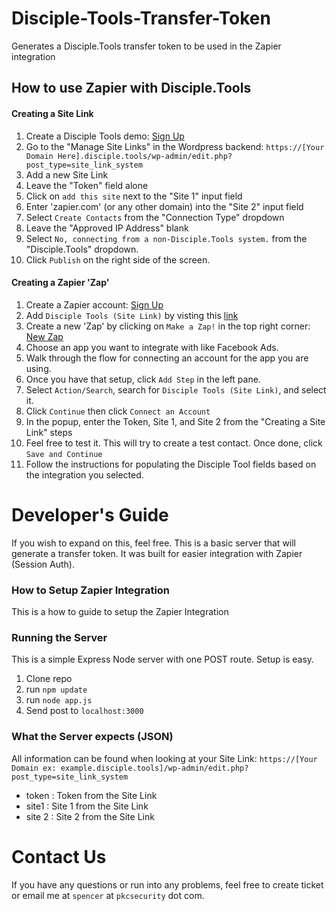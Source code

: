 # Disciple-Tools-Transfer-Token
Generates a Disciple.Tools transfer token to be used in the Zapier integration

## How to use Zapier with Disciple.Tools

#### Creating a Site Link
1. Create a Disciple Tools demo: [Sign Up](https://disciple.tools/wp-signup.php)
2. Go to the "Manage Site Links" in the Wordpress backend: `https://[Your Domain Here].disciple.tools/wp-admin/edit.php?post_type=site_link_system`
3. Add a new Site Link
4. Leave the "Token" field alone
5. Click on `add this site` next to the "Site 1" input field
6. Enter 'zapier.com' (or any other domain) into the "Site 2" input field
7. Select `Create Contacts` from the "Connection Type" dropdown
8. Leave the "Approved IP Address" blank
9. Select `No, connecting from a non-Disciple.Tools system.` from the "Disciple.Tools" dropdown.
10. Click `Publish` on the right side of the screen.

#### Creating a Zapier 'Zap'
1. Create a Zapier account: [Sign Up](https://zapier.com/sign-up/)
2. Add `Disciple Tools (Site Link)` by visting this [link](https://zapier.com/developer/public-invite/26636/f417912b6cce876e2ac2b600d796f6ce/)
3. Create a new 'Zap' by clicking on `Make a Zap!` in the top right corner: [New Zap](https://zapier.com/app/editor/)
4. Choose an app you want to integrate with like Facebook Ads.
5. Walk through the flow for connecting an account for the app you are using.
6. Once you have that setup, click `Add Step` in the left pane.
7. Select `Action/Search`, search for `Disciple Tools (Site Link)`, and select it.
8. Click `Continue` then click `Connect an Account`
9. In the popup, enter the Token, Site 1, and Site 2 from the "Creating a Site Link" steps
10. Feel free to test it. This will try to create a test contact. Once done, click `Save and Continue`
11. Follow the instructions for populating the Disciple Tool fields based on the integration you selected.



# Developer's Guide
If you wish to expand on this, feel free. This is a basic server that will generate a transfer token. It was 
built for easier integration with Zapier (Session Auth).

### How to Setup Zapier Integration
This is a how to guide to setup the Zapier Integration

### Running the Server
This is a simple Express Node server with one POST route. Setup is easy.
1. Clone repo
2. run `npm update`
3. run `node app.js`
4. Send post to `localhost:3000`

### What the Server expects (JSON)
All information can be found when looking at your Site Link: `https://[Your Domain ex: example.disciple.tools]/wp-admin/edit.php?post_type=site_link_system`
- token : Token from the Site Link
- site1 : Site 1 from the Site Link
- site 2 : Site 2 from the Site Link


# Contact Us
If you have any questions or run into any problems, feel free to create ticket or email me at `spencer` at `pkcsecurity` dot com.
